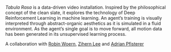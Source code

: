 <!--
title: Tabula Rasa
year: 2021
version: v001
-->
*Tabula Rasa* is a data-driven video installation. Inspired by the philosophical concept of the clean slate, it explores the technology of Deep Reinforcement Learning in machine learning. An agent’s training is visually interpreted through abstract-organic aesthetics as it is simulated in a fluid environment. As the agent’s single goal is to move forward, all motion data has been generated in its unsupervised learning process.

A collaboration with [Robin Woern](https://robinwoern.com/), [Zihern Lee](https://linktr.ee/zihern) and [Adrian Pfisterer](https://github.com/adripfi)
